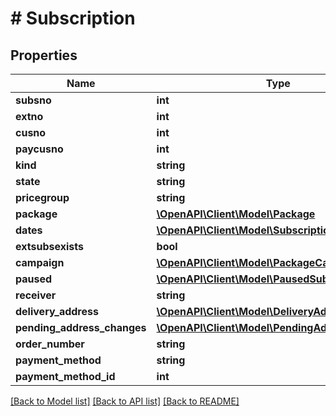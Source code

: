 # # Subscription

## Properties

Name | Type | Description | Notes
------------ | ------------- | ------------- | -------------
**subsno** | **int** |  | 
**extno** | **int** |  | 
**cusno** | **int** |  | 
**paycusno** | **int** |  | 
**kind** | **string** |  | 
**state** | **string** |  | 
**pricegroup** | **string** |  | [optional] 
**package** | [**\OpenAPI\Client\Model\Package**](Package.md) |  | 
**dates** | [**\OpenAPI\Client\Model\SubscriptionDates**](SubscriptionDates.md) |  | 
**extsubsexists** | **bool** |  | 
**campaign** | [**\OpenAPI\Client\Model\PackageCampaign**](PackageCampaign.md) |  | [optional] 
**paused** | [**\OpenAPI\Client\Model\PausedSubscription[]**](PausedSubscription.md) |  | [optional] 
**receiver** | **string** |  | [optional] 
**delivery_address** | [**\OpenAPI\Client\Model\DeliveryAddress**](DeliveryAddress.md) |  | [optional] 
**pending_address_changes** | [**\OpenAPI\Client\Model\PendingAddressChange[]**](PendingAddressChange.md) |  | [optional] 
**order_number** | **string** |  | [optional] 
**payment_method** | **string** |  | [optional] 
**payment_method_id** | **int** |  | [optional] 

[[Back to Model list]](../../README.md#documentation-for-models) [[Back to API list]](../../README.md#documentation-for-api-endpoints) [[Back to README]](../../README.md)


